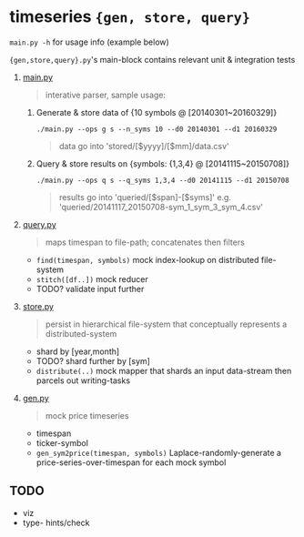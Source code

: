 # timeseries `{gen, store, query}`

`main.py -h` for usage info (example below)

`{gen,store,query}.py`'s main-block contains relevant unit & integration tests

1. [main.py](main.py)

    > interative parser, sample usage:
    1. Generate & store data of {10 symbols @ [20140301~20160329]}
    
        `./main.py --ops g s --n_syms 10 --d0 20140301 --d1 20160329`
        > data go into 'stored/[\$yyyy]/[\$mm]/data.csv'
        
    2. Query & store results on {symbols: {1,3,4} @ [20141115~20150708]}
    
        `./main.py --ops q s --q_syms 1,3,4 --d0 20141115 --d1 20150708`
        > results go into 'queried/[\$span]-[\$syms]'
        > e.g. 'queried/20141117_20150708-sym_1_sym_3_sym_4.csv'


1. [query.py](query.py)

    > maps timespan to file-path; concatenates then filters

    - `find(timespan, symbols)` mock index-lookup on distributed file-system
    - `stitch([df..])` mock reducer
    - TODO? validate input further


1. [store.py](store.py)

    > persist in hierarchical file-system that conceptually represents a distributed-system

    - shard by [year,month]
    - TODO? shard further by [sym]
    - `distribute(..)` mock mapper that shards an input data-stream then parcels out writing-tasks


1. [gen.py](gen.py)

    >mock price timeseries

    - timespan
    - ticker-symbol
    - `gen_sym2price(timespan, symbols)` Laplace-randomly-generate a price-series-over-timespan for each mock symbol


## TODO
- viz
- type- hints/check



